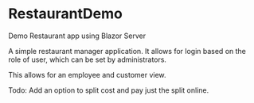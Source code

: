 # RestaurantDemo
Demo Restaurant app using Blazor Server

A simple restaurant manager application. It allows for login based on the role of user, which can be set by administrators.

This allows for an employee and customer view. 

Todo: 
Add an option to split cost and pay just the split online.
